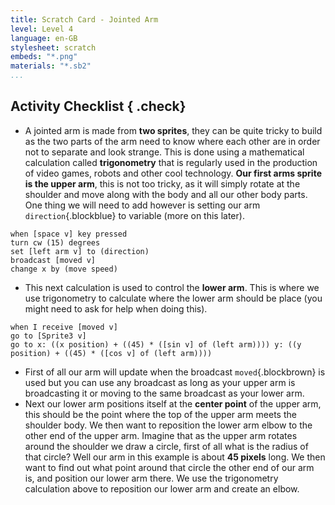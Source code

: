 ```yaml
---
title: Scratch Card - Jointed Arm
level: Level 4
language: en-GB
stylesheet: scratch
embeds: "*.png"
materials: "*.sb2"
...
```


## Activity Checklist { .check}

+ A jointed arm is made from **two sprites**, they can be quite tricky to build as the
two parts of the arm need to know where each other are in order not to separate
and look strange. This is done using a mathematical calculation called
**trigonometry** that is regularly used in the production of video games, robots and
other cool technology. **Our first arms sprite is the upper arm**, this is not too tricky,
as it will simply rotate at the shoulder and
move along with the body and all our other
body parts. One thing we will need to add
however is setting our arm `direction`{.blockblue} to
variable (more on this later).
```blocks
when [space v] key pressed
turn cw (15) degrees
set [left arm v] to (direction)
broadcast [moved v]
change x by (move speed)
```
+ This next calculation is used to control the
	 **lower arm**. This is where we use trigonometry to calculate where the lower arm
	 should be place (you might need to ask for help when doing this).
```blocks
when I receive [moved v]
go to [Sprite3 v]
go to x: ((x position) + ((45) * ([sin v] of (left arm)))) y: ((y position) + ((45) * ([cos v] of (left arm))))
```
+ First of all our arm will update when the broadcast `moved`{.blockbrown} is used but you can
	 use any broadcast as long as your upper arm is broadcasting it or moving to
	 the same broadcast as your lower arm.
+	 Next our lower arm positions itself at the **center point** of the upper arm, this
	 should be the point where the top of the upper arm meets the shoulder body.
	 We then want to reposition the lower arm elbow to the other end of the upper
	 arm. Imagine that as the upper arm rotates around the shoulder we draw a
	 circle, first of all what is the radius of that circle? Well our arm in this example is
	about **45 pixels** long.
	 We then want to find out what point around that circle the other end of our arm
	 is, and position our lower arm there. We use the trigonometry calculation above to
	 reposition our lower arm and create an elbow.
